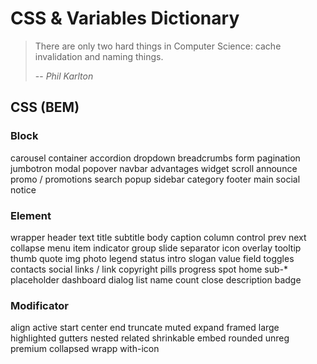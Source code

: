 # CSS & Variables Dictionary

> There are only two hard things in Computer Science: cache invalidation and naming things.
>
> -- <cite>Phil Karlton</cite>

## CSS (BEM)

### Block

carousel
container
accordion
dropdown
breadcrumbs
form
pagination
jumbotron
modal
popover
navbar
advantages
widget
scroll
announce
promo / promotions
search
popup
sidebar
category
footer
main
social
notice

### Element

wrapper
header
text
title
subtitle
body
caption
column
control
prev
next
collapse
menu
item
indicator
group
slide
separator
icon
overlay
tooltip
thumb
quote
img
photo
legend
status
intro
slogan
value
field
toggles
contacts
social
links / link
copyright
pills
progress
spot
home
sub-\*
placeholder
dashboard
dialog
list
name
count
close
description
badge

### Modificator

align
active
start
center
end
truncate
muted
expand
framed
large
highlighted
gutters
nested
related
shrinkable
embed
rounded
unreg
premium
collapsed
wrapp
with-icon
